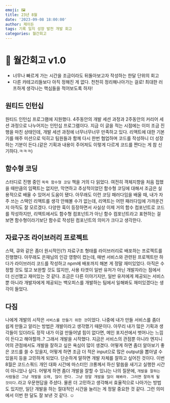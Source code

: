 ```yaml
---
emoji: 🖼️
title: 23년 8월
date: '2023-09-08 18:00:00'
author: 제이든
tags: 기록 일지 성장 발전 개발 회고
categories: 월간회고
---
```


# 🚪 월간회고 v1.0

- 너무나 빠르게 가는 시간을 조금이라도 뒤돌아보고자 작성하는 한달 단위의 회고
- 다른 카테고리들보다 아직 정해진 게 없다. 천천히 정리해나아가는 걸로! 최대한 러프하게 생각나는 핵심들을 적어보도록 하자!

## 원티드 인턴십

원티드 인턴십 프로그램에 지원했다. 4주동안의 개발 세션 과정과 2주동안의 커리어 세션 과정으로 나누어지는 인턴십 프로그램이다. 지금 이 글을 적는 시점에는 이미 조금 진행을 마친 상태인데, 개발 세션 과정에 너무너무너무 만족하고 있다. 리액트에 대한 기본기를 매주 미션으로 익히고 팀원들과 함께 다시 한번 협업하며 코드를 작성하니 더 성장하는 기분이 든다.(같은 기획과 내용이 주어져도 이렇게 다르게 코드를 짠다는 게 참 신기하다.ㅋㅋㅋ)

## 함수형 코딩

스터디로 진행 중인 `쏙쏙 함수형 코딩` 책을 거의 다 읽었다. 여전히 객체지향을 처음 접했을 때만큼의 임팩트는 없지만, 막연하고 추상적이었던 함수형 코딩에 대해서 조금은 실용적으로 배울 수 있어서 도움이 됐다. 아무래도 이런 코딩 패러다임을 배울 때, 내가 자주 쓰는 스택인 리액트를 생각 안해볼 수가 없는데, 리액트는 어떤 패러다임에 가까운건지 아직도 잘 모르겠다. 다양한 훅이 등장하면서 사실상 이제 거의 함수 컴포넌트로 코드를 작성하지만, 리액트에서도 함수형 컴포넌트가 아닌 함수 컴포넌트라고 표현하는 걸 보면 함수형이라기보단 함수로 작성된 컴포넌트의 의미가 크다고 생각한다.

## 자료구조 라이브러리 프로젝트

스택, 큐와 같은 좀더 원시적인(?) 자료구조 형태를 라이브러리로 배포하는 프로젝트를 진행했다. 아무래도 은재님의 인강 영향이 컸는데, 매번 서비스와 관련된 프로젝트만 하다가 라이브러리 코드를 작성하고 npm에 배포까지 해본 게 정말 재미있었다. 아직은 수정할 것도 많고 보완할 것도 많지만, 사용 타겟이 일반 유저가 아닌 개발자라는 점에서 더 신선했고 재미있는 것 같다. 조금은 다른 이야기지만, 일반 유저에게 제공되는 서비스뿐 아니라 개발자에게 제공되는 백오피스를 개발하는 팀에서 일해봐도 재미있겠다는 생각이 들었다.

## 다짐

나에게 개발의 시작은 `서비스를 만들기 위한 것`이었다. 나중에 내가 만들 서비스를 좀더 쉽게 만들고 알리는 방법은 개발이라고 생각했기 때문이다. 아무리 내가 많은 기획과 생각들이 있더라도 정작 내가 이걸 만들어낼 힘이 없다면, 메인 포지션에서 벗어나는 느낌이 든다고 해야할까..? 그래서 개발을 시작했다. 지금은 서비스의 관점뿐 아니라 엔지니어의 관점에서도 개발을 잘하고 싶은 욕심이 많이 생겼다. 어떻게 하면 좀더 알아보기 좋은 코드를 쓸 수 있을지, 어떻게 하면 조금 더 적은 input으로 많은 output을 뽑아낼 수 있을지 등을 고민하게 되었다. 단순하게 말하면 개발 자체를 잘하고 싶어진 것이다. 이번 8월은 코드스쿼드 개인 대화 시간에 마스터인 크롱께서 하신 말씀을 새기고 실행한 시간이 아니었나 싶다. 어떻게 하면 좀더 개발을 잘할 수 있냐는 나의 질문에, `개발을 잘하는 사람들은 그냥 개발을 오래, 많이 한다. 그냥 정말 개발을 많이 해봐라. 그러면 잘하게 될 것이다.`라고 우문현답을 주셨다. 물론 더 고민하고 생각해서 효율적으로 나아가는 방법도 있지만, 일단 개발을 하는 절대적인 시간을 늘리는 게 정말 중요한 것 같다. 그런 의미에서 이번 한 달도 잘 보낸 것 같다. ☺️

```toc

```
